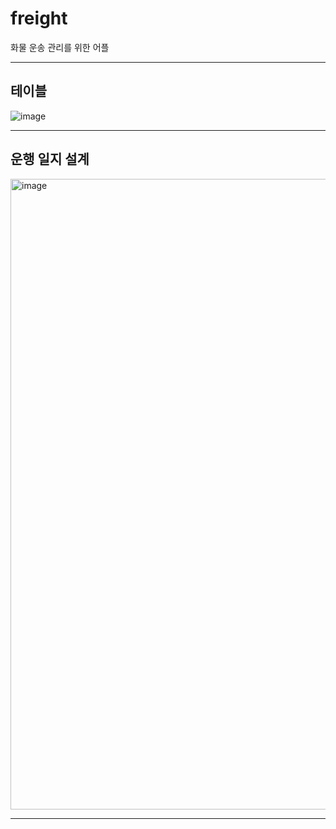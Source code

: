 # freight
화물 운송 관리를 위한 어플

---
## 테이블

![image](https://github.com/jaemanc/freight/assets/104718153/a3f0ca17-fafb-407f-987d-b6ec2ea04179)

---

## 운행 일지 설계

<img width="1009" alt="image" src="https://github.com/jaemanc/freight/assets/104718153/667e92c9-fffe-4124-8452-8f1b77068203">



---



